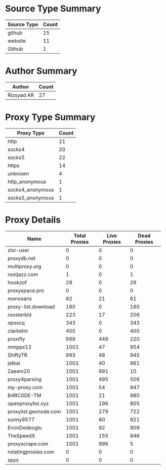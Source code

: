 # Source Type Summary

| Source Type | Count |
|-------------|-------|
| github | 15 |
| website | 11 |
| Github | 1 |


# Author Summary

| Author | Count |
|--------|-------|
| Rizsyad AR | 27 |


# Proxy Type Summary

| Proxy Type | Count |
|------------|-------|
| http | 21 |
| socks4 | 20 |
| socks5 | 22 |
| https | 14 |
| unknown | 4 |
| http_anonymous | 1 |
| socks4_anonymous | 1 |
| socks5_anonymous | 1 |


# Proxy Details

| Name | Total Proxies | Live Proxies | Dead Proxies |
|------|---------------|--------------|---------------|
| zloi-user | 0 | 0 | 0 |
| proxydb.net | 0 | 0 | 0 |
| multiproxy.org | 0 | 0 | 0 |
| rootjazz.com | 1 | 0 | 1 |
| hookzof | 29 | 0 | 29 |
| proxyspace.pro | 0 | 0 | 0 |
| monosans | 82 | 21 | 61 |
| proxy-list.download | 180 | 0 | 180 |
| roosterkid | 223 | 17 | 206 |
| opsxcq | 343 | 0 | 343 |
| clarketm | 400 | 0 | 400 |
| proxifly | 669 | 449 | 220 |
| mmppx12 | 1001 | 47 | 954 |
| ShiftyTR | 993 | 48 | 945 |
| jetkai | 1001 | 40 | 961 |
| Zaeem20 | 1001 | 991 | 10 |
| proxy4parsing | 1001 | 495 | 506 |
| my-proxy.com | 1001 | 54 | 947 |
| B4RC0DE-TM | 1001 | 21 | 980 |
| openproxylist.xyz | 1001 | 196 | 805 |
| proxylist.geonode.com | 1001 | 279 | 722 |
| sunny9577 | 1001 | 80 | 921 |
| ErcinDedeoglu | 1001 | 92 | 909 |
| TheSpeedX | 1001 | 155 | 846 |
| proxyscrape.com | 1001 | 996 | 5 |
| rotatingproxies.com | 0 | 0 | 0 |
| spys | 0 | 0 | 0 |
